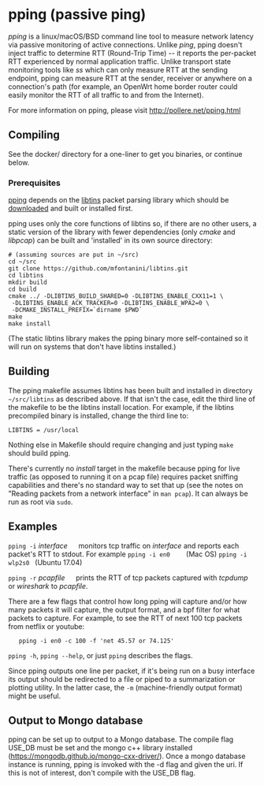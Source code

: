 # pping (passive ping)

_pping_ is a linux/macOS/BSD command line tool to measure network
latency via passive monitoring of active connections.  Unlike _ping_,
pping doesn't inject traffic to determine RTT (Round-Trip Time) -- it
reports the per-packet RTT experienced by normal application traffic.
Unlike transport state monitoring tools like _ss_ which can only measure
RTT at the sending endpoint, pping can measure RTT at the sender,
receiver or anywhere on a connection's path (for example, an OpenWrt
home border router could easily monitor the RTT of all traffic to and
from the Internet).

For more information on pping, please visit http://pollere.net/pping.html

## Compiling ##

See the docker/ directory for a one-liner to get you binaries, or continue below.

### Prerequisites

[pping](https://github.com/pollere/pping/) depends on
the [libtins](http://libtins.github.io/) packet parsing library
which should be [downloaded](http://libtins.github.io/download/) and
built or installed first.

pping uses only the core functions of libtins so, if there are no other
users, a static version of the library with fewer dependencies
(only _cmake_ and _libpcap_) can be built and 'installed' in its own
source directory:
```Shell
# (assuming sources are put in ~/src)
cd ~/src
git clone https://github.com/mfontanini/libtins.git
cd libtins
mkdir build
cd build
cmake ../ -DLIBTINS_BUILD_SHARED=0 -DLIBTINS_ENABLE_CXX11=1 \
 -DLIBTINS_ENABLE_ACK_TRACKER=0 -DLIBTINS_ENABLE_WPA2=0 \
 -DCMAKE_INSTALL_PREFIX=`dirname $PWD`
make
make install
```
(The static libtins library makes the pping binary more self-contained
so it will run on systems that don't have libtins installed.)

## Building

The pping makefile assumes libtins has been built and installed in
directory `~/src/libtins` as described above. If that isn't the case,
edit the third line of the makefile to be the libtins install location.
For example, if the libtins precompiled binary is installed, change the
third line to:
```Shell
LIBTINS = /usr/local
```
Nothing else in Makefile should require changing and just typing `make`
should build pping.

There's currently no _install_ target in the makefile because pping
for live traffic (as opposed to running it on a pcap file)
requires packet sniffing capabilities and there's no standard way
to set that up (see the notes on "Reading packets from a network
interface" in `man pcap`). It can always be run as root via `sudo`.

## Examples ##

`pping -i` _interface_ `  ` monitors tcp traffic on _interface_ and reports
each packet's RTT to stdout. For example
   `pping -i en0    ` (Mac OS)
   `pping -i wlp2s0 ` (Ubuntu 17.04)

`pping -r` _pcapfile_ `  ` prints the RTT of tcp packets captured
with _tcpdump_ or _wireshark_ to _pcapfile_.

There are a few flags that control how long pping will capture and/or how
many packets it will capture, the output format, and a bpf filter for
what packets to capture. For example, to see the RTT of next 100
tcp packets from netflix or youtube:
```Shell
   pping -i en0 -c 100 -f 'net 45.57 or 74.125'
```
`pping -h`, `pping --help`, or just `pping` describes the flags.

Since pping outputs one line per packet, if it's being run on a busy
interface its output should be redirected to a file or piped to a
summarization or plotting utility. In the latter case, the `-m`
(machine-friendly output format) might be useful.


## Output to Mongo database ##

pping can be set up to output to a Mongo database. The compile flag USE_DB
must be set and the mongo c++ library installed
(https://mongodb.github.io/mongo-cxx-driver/). Once a mongo database instance
is running, pping is invoked with the -d flag and given the uri. If this is
not of interest, don't compile with the USE_DB flag.
